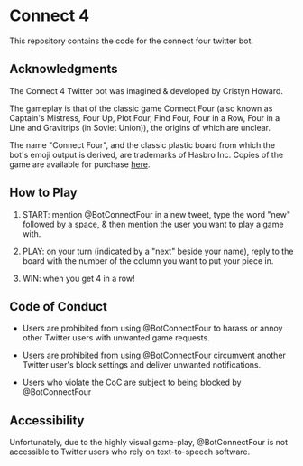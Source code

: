 # Connect 4

This repository contains the code for the connect four twitter bot.

## Acknowledgments

The Connect 4 Twitter bot was imagined & developed by Cristyn Howard.

The gameplay is that of the classic game Connect Four (also known as Captain's Mistress, Four Up, Plot Four, Find Four, Four in a Row, Four in a Line and Gravitrips (in Soviet Union)), the origins of which are unclear.

The name "Connect Four", and the classic plastic board from which the bot's emoji output is derived, are trademarks of Hasbro Inc. Copies of the game are available for purchase [here](https://www.hasbro.com/en-us/product/connect-4-game:80FB5BCA-5056-9047-F5F4-5EB5DF88DAF4).

## How to Play

1. START: mention @BotConnectFour in a new tweet, type the word "new" followed by a space, & then mention the user you want to play a game with.

2. PLAY: on your turn (indicated by a "next" beside your name), reply to the board with the number of the column you want to put your piece in.

3. WIN: when you get 4 in a row!

## Code of Conduct

* Users are prohibited from using @BotConnectFour to harass or annoy other Twitter users with unwanted game requests.

* Users are prohibited from using @BotConnectFour circumvent another Twitter user's block settings and deliver unwanted notifications.

* Users who violate the CoC are subject to being blocked by @BotConnectFour

## Accessibility

Unfortunately, due to the highly visual game-play, @BotConnectFour is not accessible to Twitter users who rely on text-to-speech software.


